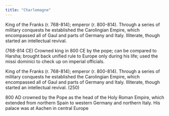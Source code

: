 ```yaml
---
title: "Charlemagne"
---
```

King of the Franks (r. 768-814); emperor (r. 800-814). Through a series of military conquests he established the Carolingian Empire, which encompassed all of Gaul and parts of Germany and Italy. Illiterate, though started an intellectual revival.

(768-814 CE) Crowned king in 800 CE by the pope; can be compared to Harsha; brought back unified rule to Europe only during his life; used the missi dominici to check up on imperial officials.

King of the Franks (r. 768-814); emperor (r. 800-814). Through a series of military conquests he established the Carolingian Empire, which encompassed all of Gaul and parts of Germany and Italy. Illiterate, though started an intellectual revival. (250)

800 AD crowned by the Pope as the head of the Holy Roman Empire, which extended from northern Spain to western Germany and northern Italy. His palace was at Aachen in central Europe

